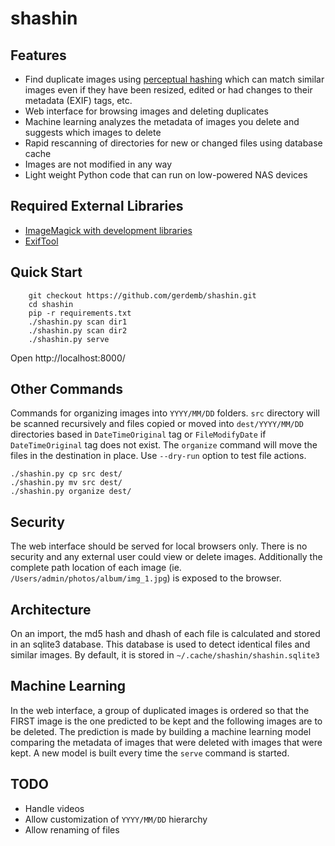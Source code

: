 # shashin

## Features
- Find duplicate images using [perceptual hashing](http://www.hackerfactor.com/blog/index.php?/archives/529-Kind-of-Like-That.html) which can match similar images even if they have been resized, edited or had changes to their metadata (EXIF) tags, etc.
- Web interface for browsing images and deleting duplicates
- Machine learning analyzes the metadata of images you delete and suggests which images to delete
- Rapid rescanning of directories for new or changed files using database cache
- Images are not modified in any way
- Light weight Python code that can run on low-powered NAS devices

## Required External Libraries
- [ImageMagick with development libraries](http://docs.wand-py.org/en/0.5.8/guide/install.html#install-imagemagick-on-debian-ubuntu)
- [ExifTool](https://exiftool.org)

## Quick Start

```
    git checkout https://github.com/gerdemb/shashin.git
    cd shashin 
    pip -r requirements.txt
    ./shashin.py scan dir1
    ./shashin.py scan dir2
    ./shashin.py serve
```

Open http://localhost:8000/

## Other Commands

Commands for organizing images into `YYYY/MM/DD` folders. `src` directory will be scanned recursively and files copied or moved into `dest/YYYY/MM/DD` directories based in `DateTimeOriginal` tag or `FileModifyDate` if `DateTimeOriginal` tag does not exist. The `organize` command will move the files in the destination in place. Use `--dry-run` option to test file actions.

```
./shashin.py cp src dest/
./shashin.py mv src dest/
./shashin.py organize dest/
```

## Security
The web interface should be served for local browsers only. There is no security and any external user could view or delete images. Additionally the complete path location of each image (ie. `/Users/admin/photos/album/img_1.jpg`) is exposed to the browser. 

## Architecture
On an import, the md5 hash and dhash of each file is calculated and stored in an sqlite3 database. This database is used to detect identical files and similar images. By default, it is stored in `~/.cache/shashin/shashin.sqlite3`

## Machine Learning
In the web interface, a group of duplicated images is ordered so that the FIRST image is the one predicted to be kept and the following images are to be deleted. The prediction is made by building a machine learning model comparing the metadata of images that were deleted with images that were kept. A new model is built every time the `serve` command is started.

## TODO
- Handle videos
- Allow customization of `YYYY/MM/DD` hierarchy
- Allow renaming of files 
